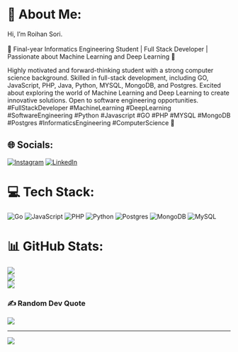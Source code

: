 # 💫 About Me:
Hi, I’m Roihan Sori.<br><br>🚀 Final-year Informatics Engineering Student | Full Stack Developer | Passionate about Machine Learning and Deep Learning 🤖

Highly motivated and forward-thinking student with a strong computer science background. Skilled in full-stack development, including GO, JavaScript, PHP, Java, Python, MYSQL, MongoDB, and Postgres. Excited about exploring the world of Machine Learning and Deep Learning to create innovative solutions. Open to software engineering opportunities. 
<br>
#FullStackDeveloper #MachineLearning #DeepLearning #SoftwareEngineering #Python #Javascript #GO #PHP #MYSQL #MongoDB #Postgres #InformaticsEngineering #ComputerScience 🚀


## 🌐 Socials:
[![Instagram](https://img.shields.io/badge/Instagram-%23E4405F.svg?logo=Instagram&logoColor=white)](https://instagram.com/roihan_sori) [![LinkedIn](https://img.shields.io/badge/LinkedIn-%230077B5.svg?logo=linkedin&logoColor=white)](https://linkedin.com/in/roihan-sori) 

# 💻 Tech Stack:
![Go](https://img.shields.io/badge/go-%2300ADD8.svg?style=for-the-badge&logo=go&logoColor=white) ![JavaScript](https://img.shields.io/badge/javascript-%23323330.svg?style=for-the-badge&logo=javascript&logoColor=%23F7DF1E) ![PHP](https://img.shields.io/badge/php-%23777BB4.svg?style=for-the-badge&logo=php&logoColor=white) ![Python](https://img.shields.io/badge/python-3670A0?style=for-the-badge&logo=python&logoColor=ffdd54) ![Postgres](https://img.shields.io/badge/postgres-%23316192.svg?style=for-the-badge&logo=postgresql&logoColor=white) ![MongoDB](https://img.shields.io/badge/MongoDB-%234ea94b.svg?style=for-the-badge&logo=mongodb&logoColor=white) ![MySQL](https://img.shields.io/badge/mysql-%2300f.svg?style=for-the-badge&logo=mysql&logoColor=white) 

# 📊 GitHub Stats:
![](https://github-readme-stats.vercel.app/api?username=roihan12&theme=dark&hide_border=false&include_all_commits=false&count_private=false)<br/>
![](https://github-readme-streak-stats.herokuapp.com/?user=roihan12&theme=dark&hide_border=false)<br/>
![](https://github-readme-stats.vercel.app/api/top-langs/?username=roihan12&theme=dark&hide_border=false&include_all_commits=false&count_private=false&layout=compact)

### ✍️ Random Dev Quote
![](https://quotes-github-readme.vercel.app/api?type=vetical&theme=radical)

---
[![](https://visitcount.itsvg.in/api?id=roihan12&icon=0&color=0)](https://visitcount.itsvg.in)
